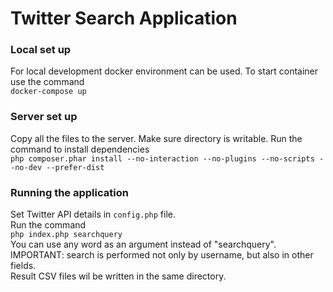 # Twitter Search Application

### Local set up

For local development docker environment can be used.
To start container use the command  
`docker-compose up`

### Server set up
Copy all the files to the server. Make sure directory is writable.
Run the command to install dependencies  
`php composer.phar install --no-interaction --no-plugins --no-scripts --no-dev --prefer-dist`
### Running the application
Set Twitter API details in `config.php` file.  
Run the command  
`php index.php searchquery`  
You can use any word as an argument instead of "searchquery". 
IMPORTANT: search is performed not only by username, but also in other fields.  
Result CSV files wil be written in the same directory.
